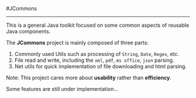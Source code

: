 #JCommons

----------
This is a general Java toolkit focused on some common aspects of reusable Java components.

The **JCommons** project is mainly composed of three parts:

1. Commonly used Utils such as processing of `String`, `Date`, `Regex`, etc.
2. File read and write, including the `xml`, `pdf`, `ms office`, `json` parsing.
3. Net utils for quick implementation of file downloading and html parsing.

Note: This project cares more about **usability** rather than **efficiency**.

Some features are still under implementation...